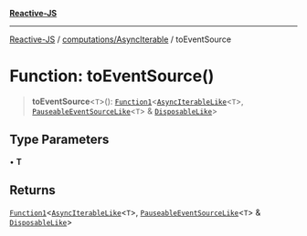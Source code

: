 [**Reactive-JS**](../../../README.md)

***

[Reactive-JS](../../../README.md) / [computations/AsyncIterable](../README.md) / toEventSource

# Function: toEventSource()

> **toEventSource**\<`T`\>(): [`Function1`](../../../functions/type-aliases/Function1.md)\<[`AsyncIterableLike`](../../interfaces/AsyncIterableLike.md)\<`T`\>, [`PauseableEventSourceLike`](../../interfaces/PauseableEventSourceLike.md)\<`T`\> & [`DisposableLike`](../../../utils/interfaces/DisposableLike.md)\>

## Type Parameters

• **T**

## Returns

[`Function1`](../../../functions/type-aliases/Function1.md)\<[`AsyncIterableLike`](../../interfaces/AsyncIterableLike.md)\<`T`\>, [`PauseableEventSourceLike`](../../interfaces/PauseableEventSourceLike.md)\<`T`\> & [`DisposableLike`](../../../utils/interfaces/DisposableLike.md)\>
